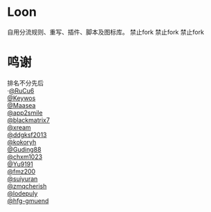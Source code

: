 # Loon
自用分流规则、重写、插件、脚本及图标库。
禁止fork 禁止fork 禁止fork

# 鸣谢
排名不分先后<br>
·[@RuCu6](https://github.com/RuCu6)<br>
[@Keywos](https://github.com/Keywos)<br>
[@Maasea](https://github.com/Maasea)<br>
[@app2smile](https://github.com/app2smile)<br>
[@blackmatrix7](https://github.com/blackmatrix7)<br>
[@xream](https://github.com/xream)<br>
[@ddgksf2013](https://github.com/ddgksf2013)<br>
[@kokoryh](https://github.com/kokoryh)<br>
[@Guding88](https://github.com/Guding88)<br>
[@chxm1023](https://github.com/chxm1023)<br>
[@Yu9191](https://github.com/Yu9191)<br>
[@fmz200](https://github.com/fmz200)<br>
[@suiyuran](https://github.com/suiyuran)<br>
[@zmqcherish](https://github.com/zmqcherish)<br>
[@lodepuly](https://gitlab.com/lodepuly/vpn_tool)<br>
[@hfg-gmuend](https://github.com/hfg-gmuend)<br>
